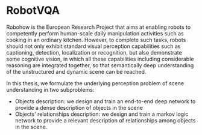 
# RobotVQA

   Robohow is the European Research Project that aims at enabling robots to competently perform human-scale daily manipulation activities such as cooking in an ordinary kitchen. However, to complete such tasks, robots should not only exhibit standard visual perception capabilities such as captioning, detection, localization or recognition, but also demonstrate some cognitive vision, in which all these capabilities including considerable reasoning are integrated together, so that semantically deep understanding of the unstructured and dynamic scene can be reached. 
   
   In this thesis, we formulate the underlying perception problem of scene understanding in two subproblems:
- Objects description: we design and train an end-to-end deep network to provide a dense description of objects in the scene
- Objects' relationships description: we design and train a markov logic network to provide a relevant description of relationships among objects in the scene.
